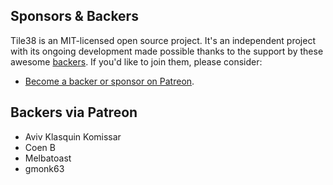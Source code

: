 ## Sponsors &amp; Backers

Tile38 is an MIT-licensed open source project.
It's an independent project with its ongoing development made possible thanks to the support by these awesome [backers](https://github.com/tidwall/tile38/blob/master/BACKERS.md).
If you'd like to join them, please consider:

- [Become a backer or sponsor on Patreon](https://www.patreon.com/tidwall).

## Backers via Patreon

- Aviv Klasquin Komissar
- Coen B
- Melbatoast
- gmonk63
